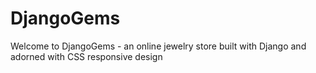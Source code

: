# DjangoGems
Welcome to DjangoGems - an online jewelry store built with Django and adorned with CSS responsive design

